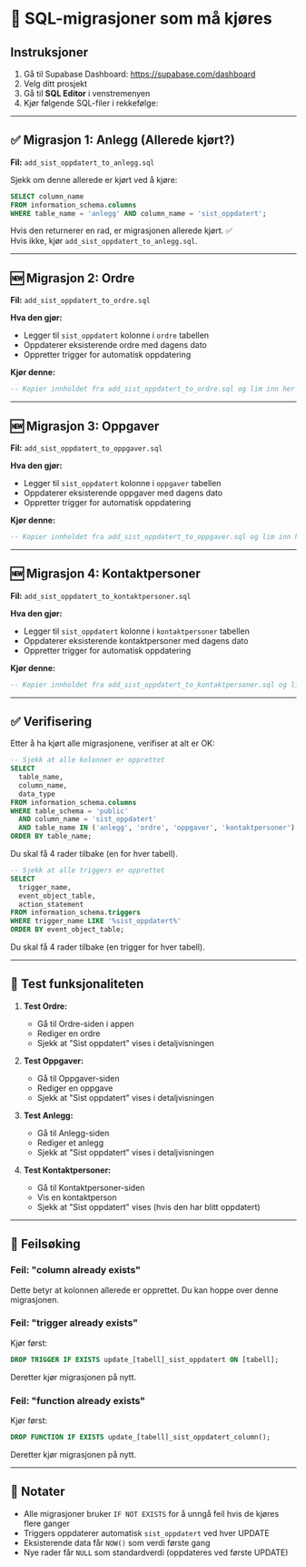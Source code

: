 # 🚀 SQL-migrasjoner som må kjøres

## Instruksjoner

1. Gå til Supabase Dashboard: https://supabase.com/dashboard
2. Velg ditt prosjekt
3. Gå til **SQL Editor** i venstremenyen
4. Kjør følgende SQL-filer i rekkefølge:

---

## ✅ Migrasjon 1: Anlegg (Allerede kjørt?)

**Fil:** `add_sist_oppdatert_to_anlegg.sql`

Sjekk om denne allerede er kjørt ved å kjøre:
```sql
SELECT column_name 
FROM information_schema.columns 
WHERE table_name = 'anlegg' AND column_name = 'sist_oppdatert';
```

Hvis den returnerer en rad, er migrasjonen allerede kjørt. ✅  
Hvis ikke, kjør `add_sist_oppdatert_to_anlegg.sql`.

---

## 🆕 Migrasjon 2: Ordre

**Fil:** `add_sist_oppdatert_to_ordre.sql`

**Hva den gjør:**
- Legger til `sist_oppdatert` kolonne i `ordre` tabellen
- Oppdaterer eksisterende ordre med dagens dato
- Oppretter trigger for automatisk oppdatering

**Kjør denne:**
```sql
-- Kopier innholdet fra add_sist_oppdatert_to_ordre.sql og lim inn her
```

---

## 🆕 Migrasjon 3: Oppgaver

**Fil:** `add_sist_oppdatert_to_oppgaver.sql`

**Hva den gjør:**
- Legger til `sist_oppdatert` kolonne i `oppgaver` tabellen
- Oppdaterer eksisterende oppgaver med dagens dato
- Oppretter trigger for automatisk oppdatering

**Kjør denne:**
```sql
-- Kopier innholdet fra add_sist_oppdatert_to_oppgaver.sql og lim inn her
```

---

## 🆕 Migrasjon 4: Kontaktpersoner

**Fil:** `add_sist_oppdatert_to_kontaktpersoner.sql`

**Hva den gjør:**
- Legger til `sist_oppdatert` kolonne i `kontaktpersoner` tabellen
- Oppdaterer eksisterende kontaktpersoner med dagens dato
- Oppretter trigger for automatisk oppdatering

**Kjør denne:**
```sql
-- Kopier innholdet fra add_sist_oppdatert_to_kontaktpersoner.sql og lim inn her
```

---

## ✅ Verifisering

Etter å ha kjørt alle migrasjonene, verifiser at alt er OK:

```sql
-- Sjekk at alle kolonner er opprettet
SELECT 
  table_name,
  column_name,
  data_type
FROM information_schema.columns
WHERE table_schema = 'public' 
  AND column_name = 'sist_oppdatert'
  AND table_name IN ('anlegg', 'ordre', 'oppgaver', 'kontaktpersoner')
ORDER BY table_name;
```

Du skal få 4 rader tilbake (en for hver tabell).

```sql
-- Sjekk at alle triggers er opprettet
SELECT 
  trigger_name,
  event_object_table,
  action_statement
FROM information_schema.triggers
WHERE trigger_name LIKE '%sist_oppdatert%'
ORDER BY event_object_table;
```

Du skal få 4 rader tilbake (en trigger for hver tabell).

---

## 🧪 Test funksjonaliteten

1. **Test Ordre:**
   - Gå til Ordre-siden i appen
   - Rediger en ordre
   - Sjekk at "Sist oppdatert" vises i detaljvisningen

2. **Test Oppgaver:**
   - Gå til Oppgaver-siden
   - Rediger en oppgave
   - Sjekk at "Sist oppdatert" vises i detaljvisningen

3. **Test Anlegg:**
   - Gå til Anlegg-siden
   - Rediger et anlegg
   - Sjekk at "Sist oppdatert" vises i detaljvisningen

4. **Test Kontaktpersoner:**
   - Gå til Kontaktpersoner-siden
   - Vis en kontaktperson
   - Sjekk at "Sist oppdatert" vises (hvis den har blitt oppdatert)

---

## 🐛 Feilsøking

### Feil: "column already exists"
Dette betyr at kolonnen allerede er opprettet. Du kan hoppe over denne migrasjonen.

### Feil: "trigger already exists"
Kjør først:
```sql
DROP TRIGGER IF EXISTS update_[tabell]_sist_oppdatert ON [tabell];
```
Deretter kjør migrasjonen på nytt.

### Feil: "function already exists"
Kjør først:
```sql
DROP FUNCTION IF EXISTS update_[tabell]_sist_oppdatert_column();
```
Deretter kjør migrasjonen på nytt.

---

## 📝 Notater

- Alle migrasjoner bruker `IF NOT EXISTS` for å unngå feil hvis de kjøres flere ganger
- Triggers oppdaterer automatisk `sist_oppdatert` ved hver UPDATE
- Eksisterende data får `NOW()` som verdi første gang
- Nye rader får `NULL` som standardverdi (oppdateres ved første UPDATE)
